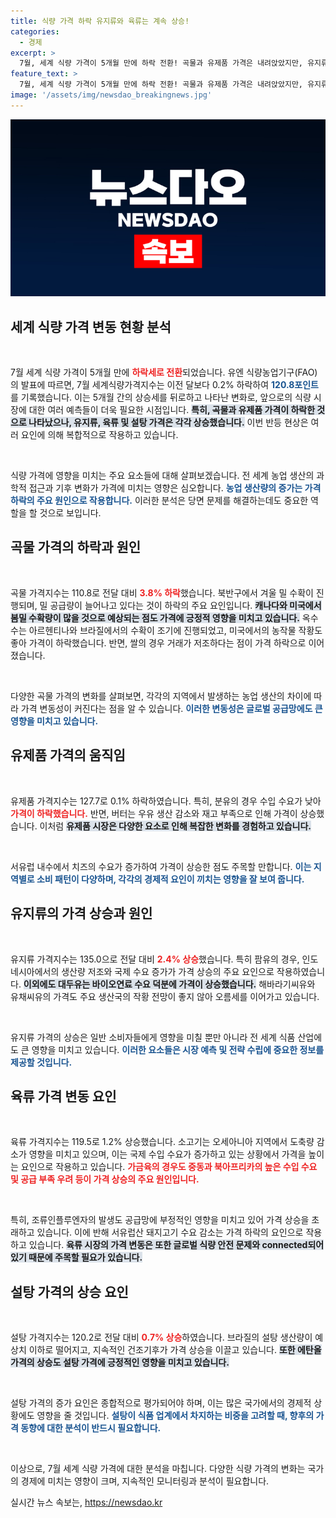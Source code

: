 ```yaml
---
title: 식량 가격 하락 유지류와 육류는 계속 상승!
categories:
  - 경제
excerpt: >
  7월, 세계 식량 가격이 5개월 만에 하락 전환! 곡물과 유제품 가격은 내려앉았지만, 유지류와 육류 가격은 상승세를 이어가고 있습니다. 빅데이터로 분석한 식량 시장의 증감 요인은? 지금 클릭해서 확인하세요!
feature_text: >
  7월, 세계 식량 가격이 5개월 만에 하락 전환! 곡물과 유제품 가격은 내려앉았지만, 유지류와 육류 가격은 상승세를 이어가고 있습니다. 빅데이터로 분석한 식량 시장의 증감 요인은? 지금 클릭해서 확인하세요!
image: '/assets/img/newsdao_breakingnews.jpg'
---
```


<p><img src="/assets/img/newsdao_breakingnews.jpg" alt="bookingtag 속보" /></p>

<h2 data-ke-size="size26">세계 식량 가격 변동 현황 분석</h2>

<p data-ke-size="size16">&nbsp;</p>

<p>7월 세계 식량 가격이 5개월 만에 <b><span style="color: #ee2323;">하락세로 전환</span></b>되었습니다. 유엔 식량농업기구(FAO)의 발표에 따르면, 7월 세계식량가격지수는 이전 달보다 0.2% 하락하여 <b><span style="color: #1a5490;">120.8포인트</span></b>를 기록했습니다. 이는 5개월 간의 상승세를 뒤로하고 나타난 변화로, 앞으로의 식량 시장에 대한 여러 예측들이 더욱 필요한 시점입니다. <b><span style="background-color: #21538527;">특히, 곡물과 유제품 가격이 하락한 것으로 나타났으나, 유지류, 육류 및 설탕 가격은 각각 상승했습니다.</span></b> 이번 반등 현상은 여러 요인에 의해 복합적으로 작용하고 있습니다. </p>

<p data-ke-size="size16">&nbsp;</p>

<p>식량 가격에 영향을 미치는 주요 요소들에 대해 살펴보겠습니다. 전 세계 농업 생산의 과학적 접근과 기후 변화가 가격에 미치는 영향은 심오합니다. <b><span style="color: #1a5490;">농업 생산량의 증가는 가격 하락의 주요 원인으로 작용합니다.</span></b> 이러한 분석은 당면 문제를 해결하는데도 중요한 역할을 할 것으로 보입니다.</p>

<h2 data-ke-size="size26">곡물 가격의 하락과 원인</h2>

<p data-ke-size="size16">&nbsp;</p>

<p>곡물 가격지수는 110.8로 전달 대비 <b><span style="color: #ee2323;">3.8% 하락</span></b>했습니다. 북반구에서 겨울 밀 수확이 진행되며, 밀 공급량이 늘어나고 있다는 것이 하락의 주요 요인입니다. <b><span style="background-color: #21538527;">캐나다와 미국에서 봄밀 수확량이 많을 것으로 예상되는 점도 가격에 긍정적 영향을 미치고 있습니다.</span></b> 옥수수는 아르헨티나와 브라질에서의 수확이 조기에 진행되었고, 미국에서의 농작물 작황도 좋아 가격이 하락했습니다. 반면, 쌀의 경우 거래가 저조하다는 점이 가격 하락으로 이어졌습니다. </p>

<p data-ke-size="size16">&nbsp;</p>

<p>다양한 곡물 가격의 변화를 살펴보면, 각각의 지역에서 발생하는 농업 생산의 차이에 따라 가격 변동성이 커진다는 점을 알 수 있습니다. <b><span style="color: #1a5490;">이러한 변동성은 글로벌 공급망에도 큰 영향을 미치고 있습니다.</span></b></p>

<h2 data-ke-size="size26">유제품 가격의 움직임</h2>

<p data-ke-size="size16">&nbsp;</p>

<p>유제품 가격지수는 127.7로 0.1% 하락하였습니다. 특히, 분유의 경우 수입 수요가 낮아 <b><span style="color: #ee2323;">가격이 하락했습니다.</span></b> 반면, 버터는 우유 생산 감소와 재고 부족으로 인해 가격이 상승했습니다. 이처럼 <b><span style="background-color: #21538527;">유제품 시장은 다양한 요소로 인해 복잡한 변화를 경험하고 있습니다.</span></b> </p>

<p data-ke-size="size16">&nbsp;</p>

<p>서유럽 내수에서 치즈의 수요가 증가하여 가격이 상승한 점도 주목할 만합니다. <b><span style="color: #1a5490;">이는 지역별로 소비 패턴이 다양하며, 각각의 경제적 요인이 끼치는 영향을 잘 보여 줍니다.</span></b></p>

<h2 data-ke-size="size26">유지류의 가격 상승과 원인</h2>

<p data-ke-size="size16">&nbsp;</p>

<p>유지류 가격지수는 135.0으로 전달 대비 <b><span style="color: #ee2323;">2.4% 상승</span></b>했습니다. 특히 팜유의 경우, 인도네시아에서의 생산량 저조와 국제 수요 증가가 가격 상승의 주요 요인으로 작용하였습니다. <b><span style="background-color: #21538527;">이외에도 대두유는 바이오연료 수요 덕분에 가격이 상승했습니다.</span></b> 해바라기씨유와 유채씨유의 가격도 주요 생산국의 작황 전망이 좋지 않아 오름세를 이어가고 있습니다.</p>

<p data-ke-size="size16">&nbsp;</p>

<p>유지류 가격의 상승은 일반 소비자들에게 영향을 미칠 뿐만 아니라 전 세계 식품 산업에도 큰 영향을 미치고 있습니다. <b><span style="color: #1a5490;">이러한 요소들은 시장 예측 및 전략 수립에 중요한 정보를 제공할 것입니다.</span></b></p>

<h2 data-ke-size="size26">육류 가격 변동 요인</h2>

<p data-ke-size="size16">&nbsp;</p>

<p>육류 가격지수는 119.5로 1.2% 상승했습니다. 소고기는 오세아니아 지역에서 도축량 감소가 영향을 미치고 있으며, 이는 국제 수입 수요가 증가하고 있는 상황에서 가격을 높이는 요인으로 작용하고 있습니다. <b><span style="color: #ee2323;">가금육의 경우도 중동과 북아프리카의 높은 수입 수요 및 공급 부족 우려 등이 가격 상승의 주요 원인입니다.</span></b> </p>

<p data-ke-size="size16">&nbsp;</p>

<p>특히, 조류인플루엔자의 발생도 공급망에 부정적인 영향을 미치고 있어 가격 상승을 초래하고 있습니다. 이에 반해 서유럽산 돼지고기 수요 감소는 가격 하락의 요인으로 작용하고 있습니다. <b><span style="background-color: #21538527;">육류 시장의 가격 변동은 또한 글로벌 식량 안전 문제와 connected되어 있기 때문에 주목할 필요가 있습니다.</span></b></p>

<h2 data-ke-size="size26">설탕 가격의 상승 요인</h2>

<p data-ke-size="size16">&nbsp;</p>

<p>설탕 가격지수는 120.2로 전달 대비 <b><span style="color: #ee2323;">0.7% 상승</span></b>하였습니다. 브라질의 설탕 생산량이 예상치 이하로 떨어지고, 지속적인 건조기후가 가격 상승을 이끌고 있습니다. <b><span style="background-color: #21538527;">또한 에탄올 가격의 상승도 설탕 가격에 긍정적인 영향을 미치고 있습니다.</span></b></p>

<p data-ke-size="size16">&nbsp;</p>

<p>설탕 가격의 증가 요인은 종합적으로 평가되어야 하며, 이는 많은 국가에서의 경제적 상황에도 영향을 줄 것입니다. <b><span style="color: #1a5490;">설탕이 식품 업계에서 차지하는 비중을 고려할 때, 향후의 가격 동향에 대한 분석이 반드시 필요합니다.</span></b></p>

<p data-ke-size="size16">&nbsp;</p>

<p>이상으로, 7월 세계 식량 가격에 대한 분석을 마칩니다. 다양한 식량 가격의 변화는 국가의 경제에 미치는 영향이 크며, 지속적인 모니터링과 분석이 필요합니다.</p>
실시간 뉴스 속보는, <a href="https://newsdao.kr" rel="dofollow">https://newsdao.kr</a>


